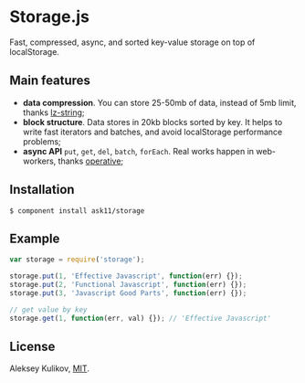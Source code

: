 # Storage.js

  Fast, compressed, async, and sorted key-value storage on top of localStorage.

## Main features

  * **data compression**. You can store 25-50mb of data, instead of 5mb limit, thanks [lz-string](https://github.com/pieroxy/lz-string);
  * **block structure**. Data stores in 20kb blocks sorted by key. It helps to write fast iterators and batches, and avoid localStorage performance problems;
  * **async API** `put`, `get`, `del`, `batch`, `forEach`. Real works happen in web-workers, thanks [operative](https://github.com/padolsey/operative);

## Installation

    $ component install ask11/storage

## Example

```js
var storage = require('storage');

storage.put(1, 'Effective Javascript', function(err) {});
storage.put(2, 'Functional Javascript', function(err) {});
storage.put(3, 'Javascript Good Parts', function(err) {});

// get value by key
storage.get(1, function(err, val) {}); // 'Effective Javascript'
```

## License

  Aleksey Kulikov, [MIT](http://ask11.mit-license.org/).
